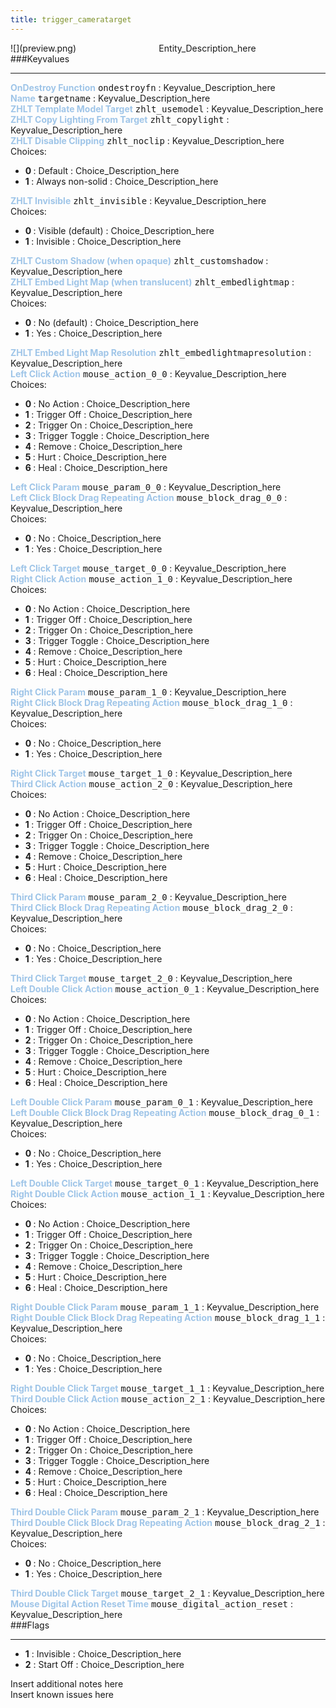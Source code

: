 ```yaml
---
title: trigger_cameratarget
---
```


<div class="container previewimg">
<div class="columns">
<div class="imagepadding column col-auto" markdown="1">![](preview.png)</div>
<div class="column">Entity_Description_here</div>
</div>
</div>
###Keyvalues
<hr>
<div class="entityentry" markdown="1">
<span style="color:#9fc5e8;"><b>OnDestroy Function</b></span> <kbd  class="tooltip" data-tooltip="string">ondestroyfn</kbd> :
Keyvalue_Description_here
</div>
<div class="entityentry" markdown="1">
<span style="color:#9fc5e8;"><b>Name</b></span> <kbd  class="tooltip" data-tooltip="target_source">targetname</kbd> :
Keyvalue_Description_here
</div>
<div class="entityentry" markdown="1">
<span style="color:#9fc5e8;"><b>ZHLT Template Model Target</b></span> <kbd  class="tooltip" data-tooltip="string">zhlt_usemodel</kbd> :
Keyvalue_Description_here
</div>
<div class="entityentry" markdown="1">
<span style="color:#9fc5e8;"><b>ZHLT Copy Lighting From Target</b></span> <kbd  class="tooltip" data-tooltip="string">zhlt_copylight</kbd> :
Keyvalue_Description_here
</div>
<div class="entityentry" markdown="1">
<span style="color:#9fc5e8;"><b>ZHLT Disable Clipping</b></span> <kbd  class="tooltip" data-tooltip="choices">zhlt_noclip</kbd> :
Keyvalue_Description_here
<div class="accordion">
<input type="checkbox" id="accordion-1" name="accordion-checkbox" hidden>
<label class="accordion-header" for="accordion-1">
<i class="icon icon-arrow-right mr-1"></i>
Choices:
</label>
<div class="accordion-body">
<ul>
<li><b>0 </b></span> : Default : Choice_Description_here</li>
<li><b>1 </b></span> : Always non-solid : Choice_Description_here</li>
</ul>
</div>
</div>
</div>
<div class="entityentry" markdown="1">
<span style="color:#9fc5e8;"><b>ZHLT Invisible</b></span> <kbd  class="tooltip" data-tooltip="choices">zhlt_invisible</kbd> :
Keyvalue_Description_here
<div class="accordion">
<input type="checkbox" id="accordion-2" name="accordion-checkbox" hidden>
<label class="accordion-header" for="accordion-2">
<i class="icon icon-arrow-right mr-1"></i>
Choices:
</label>
<div class="accordion-body">
<ul>
<li><b>0 </b></span> : Visible (default) : Choice_Description_here</li>
<li><b>1 </b></span> : Invisible : Choice_Description_here</li>
</ul>
</div>
</div>
</div>
<div class="entityentry" markdown="1">
<span style="color:#9fc5e8;"><b>ZHLT Custom Shadow (when opaque)</b></span> <kbd  class="tooltip" data-tooltip="string">zhlt_customshadow</kbd> :
Keyvalue_Description_here
</div>
<div class="entityentry" markdown="1">
<span style="color:#9fc5e8;"><b>ZHLT Embed Light Map (when translucent)</b></span> <kbd  class="tooltip" data-tooltip="choices">zhlt_embedlightmap</kbd> :
Keyvalue_Description_here
<div class="accordion">
<input type="checkbox" id="accordion-3" name="accordion-checkbox" hidden>
<label class="accordion-header" for="accordion-3">
<i class="icon icon-arrow-right mr-1"></i>
Choices:
</label>
<div class="accordion-body">
<ul>
<li><b>0 </b></span> : No (default) : Choice_Description_here</li>
<li><b>1 </b></span> : Yes : Choice_Description_here</li>
</ul>
</div>
</div>
</div>
<div class="entityentry" markdown="1">
<span style="color:#9fc5e8;"><b>ZHLT Embed Light Map Resolution</b></span> <kbd  class="tooltip" data-tooltip="integer">zhlt_embedlightmapresolution</kbd> :
Keyvalue_Description_here
</div>
<div class="entityentry" markdown="1">
<span style="color:#9fc5e8;"><b>Left Click Action</b></span> <kbd  class="tooltip" data-tooltip="choices">mouse_action_0_0</kbd> :
Keyvalue_Description_here
<div class="accordion">
<input type="checkbox" id="accordion-4" name="accordion-checkbox" hidden>
<label class="accordion-header" for="accordion-4">
<i class="icon icon-arrow-right mr-1"></i>
Choices:
</label>
<div class="accordion-body">
<ul>
<li><b>0 </b></span> : No Action : Choice_Description_here</li>
<li><b>1 </b></span> : Trigger Off : Choice_Description_here</li>
<li><b>2 </b></span> : Trigger On : Choice_Description_here</li>
<li><b>3 </b></span> : Trigger Toggle : Choice_Description_here</li>
<li><b>4 </b></span> : Remove : Choice_Description_here</li>
<li><b>5 </b></span> : Hurt : Choice_Description_here</li>
<li><b>6 </b></span> : Heal : Choice_Description_here</li>
</ul>
</div>
</div>
</div>
<div class="entityentry" markdown="1">
<span style="color:#9fc5e8;"><b>Left Click Param</b></span> <kbd  class="tooltip" data-tooltip="string">mouse_param_0_0</kbd> :
Keyvalue_Description_here
</div>
<div class="entityentry" markdown="1">
<span style="color:#9fc5e8;"><b>Left Click Block Drag Repeating Action</b></span> <kbd  class="tooltip" data-tooltip="choices">mouse_block_drag_0_0</kbd> :
Keyvalue_Description_here
<div class="accordion">
<input type="checkbox" id="accordion-5" name="accordion-checkbox" hidden>
<label class="accordion-header" for="accordion-5">
<i class="icon icon-arrow-right mr-1"></i>
Choices:
</label>
<div class="accordion-body">
<ul>
<li><b>0 </b></span> : No : Choice_Description_here</li>
<li><b>1 </b></span> : Yes : Choice_Description_here</li>
</ul>
</div>
</div>
</div>
<div class="entityentry" markdown="1">
<span style="color:#9fc5e8;"><b>Left Click Target</b></span> <kbd  class="tooltip" data-tooltip="string">mouse_target_0_0</kbd> :
Keyvalue_Description_here
</div>
<div class="entityentry" markdown="1">
<span style="color:#9fc5e8;"><b>Right Click Action</b></span> <kbd  class="tooltip" data-tooltip="choices">mouse_action_1_0</kbd> :
Keyvalue_Description_here
<div class="accordion">
<input type="checkbox" id="accordion-6" name="accordion-checkbox" hidden>
<label class="accordion-header" for="accordion-6">
<i class="icon icon-arrow-right mr-1"></i>
Choices:
</label>
<div class="accordion-body">
<ul>
<li><b>0 </b></span> : No Action : Choice_Description_here</li>
<li><b>1 </b></span> : Trigger Off : Choice_Description_here</li>
<li><b>2 </b></span> : Trigger On : Choice_Description_here</li>
<li><b>3 </b></span> : Trigger Toggle : Choice_Description_here</li>
<li><b>4 </b></span> : Remove : Choice_Description_here</li>
<li><b>5 </b></span> : Hurt : Choice_Description_here</li>
<li><b>6 </b></span> : Heal : Choice_Description_here</li>
</ul>
</div>
</div>
</div>
<div class="entityentry" markdown="1">
<span style="color:#9fc5e8;"><b>Right Click Param</b></span> <kbd  class="tooltip" data-tooltip="string">mouse_param_1_0</kbd> :
Keyvalue_Description_here
</div>
<div class="entityentry" markdown="1">
<span style="color:#9fc5e8;"><b>Right Click Block Drag Repeating Action</b></span> <kbd  class="tooltip" data-tooltip="choices">mouse_block_drag_1_0</kbd> :
Keyvalue_Description_here
<div class="accordion">
<input type="checkbox" id="accordion-7" name="accordion-checkbox" hidden>
<label class="accordion-header" for="accordion-7">
<i class="icon icon-arrow-right mr-1"></i>
Choices:
</label>
<div class="accordion-body">
<ul>
<li><b>0 </b></span> : No : Choice_Description_here</li>
<li><b>1 </b></span> : Yes : Choice_Description_here</li>
</ul>
</div>
</div>
</div>
<div class="entityentry" markdown="1">
<span style="color:#9fc5e8;"><b>Right Click Target</b></span> <kbd  class="tooltip" data-tooltip="string">mouse_target_1_0</kbd> :
Keyvalue_Description_here
</div>
<div class="entityentry" markdown="1">
<span style="color:#9fc5e8;"><b>Third Click Action</b></span> <kbd  class="tooltip" data-tooltip="choices">mouse_action_2_0</kbd> :
Keyvalue_Description_here
<div class="accordion">
<input type="checkbox" id="accordion-8" name="accordion-checkbox" hidden>
<label class="accordion-header" for="accordion-8">
<i class="icon icon-arrow-right mr-1"></i>
Choices:
</label>
<div class="accordion-body">
<ul>
<li><b>0 </b></span> : No Action : Choice_Description_here</li>
<li><b>1 </b></span> : Trigger Off : Choice_Description_here</li>
<li><b>2 </b></span> : Trigger On : Choice_Description_here</li>
<li><b>3 </b></span> : Trigger Toggle : Choice_Description_here</li>
<li><b>4 </b></span> : Remove : Choice_Description_here</li>
<li><b>5 </b></span> : Hurt : Choice_Description_here</li>
<li><b>6 </b></span> : Heal : Choice_Description_here</li>
</ul>
</div>
</div>
</div>
<div class="entityentry" markdown="1">
<span style="color:#9fc5e8;"><b>Third Click Param</b></span> <kbd  class="tooltip" data-tooltip="string">mouse_param_2_0</kbd> :
Keyvalue_Description_here
</div>
<div class="entityentry" markdown="1">
<span style="color:#9fc5e8;"><b>Third Click Block Drag Repeating Action</b></span> <kbd  class="tooltip" data-tooltip="choices">mouse_block_drag_2_0</kbd> :
Keyvalue_Description_here
<div class="accordion">
<input type="checkbox" id="accordion-9" name="accordion-checkbox" hidden>
<label class="accordion-header" for="accordion-9">
<i class="icon icon-arrow-right mr-1"></i>
Choices:
</label>
<div class="accordion-body">
<ul>
<li><b>0 </b></span> : No : Choice_Description_here</li>
<li><b>1 </b></span> : Yes : Choice_Description_here</li>
</ul>
</div>
</div>
</div>
<div class="entityentry" markdown="1">
<span style="color:#9fc5e8;"><b>Third Click Target</b></span> <kbd  class="tooltip" data-tooltip="string">mouse_target_2_0</kbd> :
Keyvalue_Description_here
</div>
<div class="entityentry" markdown="1">
<span style="color:#9fc5e8;"><b>Left Double Click Action</b></span> <kbd  class="tooltip" data-tooltip="choices">mouse_action_0_1</kbd> :
Keyvalue_Description_here
<div class="accordion">
<input type="checkbox" id="accordion-10" name="accordion-checkbox" hidden>
<label class="accordion-header" for="accordion-10">
<i class="icon icon-arrow-right mr-1"></i>
Choices:
</label>
<div class="accordion-body">
<ul>
<li><b>0 </b></span> : No Action : Choice_Description_here</li>
<li><b>1 </b></span> : Trigger Off : Choice_Description_here</li>
<li><b>2 </b></span> : Trigger On : Choice_Description_here</li>
<li><b>3 </b></span> : Trigger Toggle : Choice_Description_here</li>
<li><b>4 </b></span> : Remove : Choice_Description_here</li>
<li><b>5 </b></span> : Hurt : Choice_Description_here</li>
<li><b>6 </b></span> : Heal : Choice_Description_here</li>
</ul>
</div>
</div>
</div>
<div class="entityentry" markdown="1">
<span style="color:#9fc5e8;"><b>Left Double Click Param</b></span> <kbd  class="tooltip" data-tooltip="string">mouse_param_0_1</kbd> :
Keyvalue_Description_here
</div>
<div class="entityentry" markdown="1">
<span style="color:#9fc5e8;"><b>Left Double Click Block Drag Repeating Action</b></span> <kbd  class="tooltip" data-tooltip="choices">mouse_block_drag_0_1</kbd> :
Keyvalue_Description_here
<div class="accordion">
<input type="checkbox" id="accordion-11" name="accordion-checkbox" hidden>
<label class="accordion-header" for="accordion-11">
<i class="icon icon-arrow-right mr-1"></i>
Choices:
</label>
<div class="accordion-body">
<ul>
<li><b>0 </b></span> : No : Choice_Description_here</li>
<li><b>1 </b></span> : Yes : Choice_Description_here</li>
</ul>
</div>
</div>
</div>
<div class="entityentry" markdown="1">
<span style="color:#9fc5e8;"><b>Left Double Click Target</b></span> <kbd  class="tooltip" data-tooltip="string">mouse_target_0_1</kbd> :
Keyvalue_Description_here
</div>
<div class="entityentry" markdown="1">
<span style="color:#9fc5e8;"><b>Right Double Click Action</b></span> <kbd  class="tooltip" data-tooltip="choices">mouse_action_1_1</kbd> :
Keyvalue_Description_here
<div class="accordion">
<input type="checkbox" id="accordion-12" name="accordion-checkbox" hidden>
<label class="accordion-header" for="accordion-12">
<i class="icon icon-arrow-right mr-1"></i>
Choices:
</label>
<div class="accordion-body">
<ul>
<li><b>0 </b></span> : No Action : Choice_Description_here</li>
<li><b>1 </b></span> : Trigger Off : Choice_Description_here</li>
<li><b>2 </b></span> : Trigger On : Choice_Description_here</li>
<li><b>3 </b></span> : Trigger Toggle : Choice_Description_here</li>
<li><b>4 </b></span> : Remove : Choice_Description_here</li>
<li><b>5 </b></span> : Hurt : Choice_Description_here</li>
<li><b>6 </b></span> : Heal : Choice_Description_here</li>
</ul>
</div>
</div>
</div>
<div class="entityentry" markdown="1">
<span style="color:#9fc5e8;"><b>Right Double Click Param</b></span> <kbd  class="tooltip" data-tooltip="string">mouse_param_1_1</kbd> :
Keyvalue_Description_here
</div>
<div class="entityentry" markdown="1">
<span style="color:#9fc5e8;"><b>Right Double Click Block Drag Repeating Action</b></span> <kbd  class="tooltip" data-tooltip="choices">mouse_block_drag_1_1</kbd> :
Keyvalue_Description_here
<div class="accordion">
<input type="checkbox" id="accordion-13" name="accordion-checkbox" hidden>
<label class="accordion-header" for="accordion-13">
<i class="icon icon-arrow-right mr-1"></i>
Choices:
</label>
<div class="accordion-body">
<ul>
<li><b>0 </b></span> : No : Choice_Description_here</li>
<li><b>1 </b></span> : Yes : Choice_Description_here</li>
</ul>
</div>
</div>
</div>
<div class="entityentry" markdown="1">
<span style="color:#9fc5e8;"><b>Right Double Click Target</b></span> <kbd  class="tooltip" data-tooltip="string">mouse_target_1_1</kbd> :
Keyvalue_Description_here
</div>
<div class="entityentry" markdown="1">
<span style="color:#9fc5e8;"><b>Third Double Click Action</b></span> <kbd  class="tooltip" data-tooltip="choices">mouse_action_2_1</kbd> :
Keyvalue_Description_here
<div class="accordion">
<input type="checkbox" id="accordion-14" name="accordion-checkbox" hidden>
<label class="accordion-header" for="accordion-14">
<i class="icon icon-arrow-right mr-1"></i>
Choices:
</label>
<div class="accordion-body">
<ul>
<li><b>0 </b></span> : No Action : Choice_Description_here</li>
<li><b>1 </b></span> : Trigger Off : Choice_Description_here</li>
<li><b>2 </b></span> : Trigger On : Choice_Description_here</li>
<li><b>3 </b></span> : Trigger Toggle : Choice_Description_here</li>
<li><b>4 </b></span> : Remove : Choice_Description_here</li>
<li><b>5 </b></span> : Hurt : Choice_Description_here</li>
<li><b>6 </b></span> : Heal : Choice_Description_here</li>
</ul>
</div>
</div>
</div>
<div class="entityentry" markdown="1">
<span style="color:#9fc5e8;"><b>Third Double Click Param</b></span> <kbd  class="tooltip" data-tooltip="string">mouse_param_2_1</kbd> :
Keyvalue_Description_here
</div>
<div class="entityentry" markdown="1">
<span style="color:#9fc5e8;"><b>Third Double Click Block Drag Repeating Action</b></span> <kbd  class="tooltip" data-tooltip="choices">mouse_block_drag_2_1</kbd> :
Keyvalue_Description_here
<div class="accordion">
<input type="checkbox" id="accordion-15" name="accordion-checkbox" hidden>
<label class="accordion-header" for="accordion-15">
<i class="icon icon-arrow-right mr-1"></i>
Choices:
</label>
<div class="accordion-body">
<ul>
<li><b>0 </b></span> : No : Choice_Description_here</li>
<li><b>1 </b></span> : Yes : Choice_Description_here</li>
</ul>
</div>
</div>
</div>
<div class="entityentry" markdown="1">
<span style="color:#9fc5e8;"><b>Third Double Click Target</b></span> <kbd  class="tooltip" data-tooltip="string">mouse_target_2_1</kbd> :
Keyvalue_Description_here
</div>
<div class="entityentry" markdown="1">
<span style="color:#9fc5e8;"><b>Mouse Digital Action Reset Time</b></span> <kbd  class="tooltip" data-tooltip="string">mouse_digital_action_reset</kbd> :
Keyvalue_Description_here
</div>
###Flags
<hr>
<div class="entityflags">
<ul>
<li><b>1</b></span> : Invisible : Choice_Description_here</li>
<li><b>2</b></span> : Start Off : Choice_Description_here</li>
</ul>
</div>
<div class="notices blue">Insert additional notes here</div>
<div class="notices red">Insert known issues here</div>
